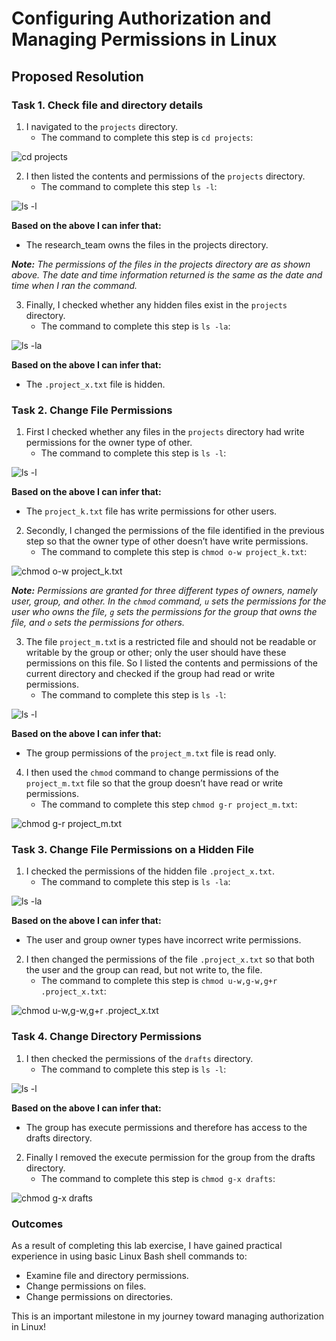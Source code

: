 # Configuring Authorization and Managing Permissions in Linux

## Proposed Resolution

### Task 1. Check file and directory details

1. I navigated to the `projects` directory.
    * The command to complete this step is `cd projects`:

![cd projects](https://github.com/user-attachments/assets/57ec2666-3d05-4042-93ab-f70761f213d0)

2. I then listed the contents and permissions of the `projects` directory.
    * The command to complete this step `ls -l`:

![ls -l](https://github.com/user-attachments/assets/76fb659c-0a20-41d5-92ce-d4d10411b847)

**Based on the above I can infer that:**
* The research_team owns the files in the projects directory.

***Note:** The permissions of the files in the projects directory are as shown above. The date and time information returned is the same as the date and time when I ran the command.*

3. Finally, I checked whether any hidden files exist in the `projects` directory.
    * The command to complete this step is `ls -la`:

![ls -la](https://github.com/user-attachments/assets/d3c93713-403d-4c0f-b115-0bd9ad68a26f)

**Based on the above I can infer that:**
* The `.project_x.txt` file is hidden.

### Task 2. Change File Permissions

1. First I checked whether any files in the `projects` directory had write permissions for the owner type of other.
    * The command to complete this step is `ls -l`:

![ls -l](https://github.com/user-attachments/assets/c668fd0a-757e-439f-bd6e-ac01261562a2)

**Based on the above I can infer that:**
* The `project_k.txt` file has write permissions for other users.

2. Secondly, I changed the permissions of the file identified in the previous step so that the owner type of other doesn’t have write permissions.  
    * The command to complete this step is `chmod o-w project_k.txt`:

![chmod o-w project_k.txt](https://github.com/user-attachments/assets/f5434d37-0934-4823-994a-8f6600062695)

***Note:** Permissions are granted for three different types of owners, namely user, group, and other. In the `chmod` command, `u` sets the permissions for the user who owns the file, `g` sets the permissions for the group that owns the file, and `o` sets the permissions for others.*

3. The file `project_m.tx`t is a restricted file and should not be readable or writable by the group or other; only the user should have these permissions on this file. So I listed the contents and permissions of the current directory and checked if the group had read or write permissions.
      * The command to complete this step is `ls -l`:

![ls -l](https://github.com/user-attachments/assets/fe464a65-7940-467f-ae8d-25ffb3ce6eb4)

**Based on the above I can infer that:**
* The group permissions of the `project_m.txt` file is read only.

4. I then used the `chmod` command to change permissions of the `project_m.txt` file so that the group doesn’t have read or write permissions.
    * The command to complete this step `chmod g-r project_m.txt`:

![chmod g-r project_m.txt](https://github.com/user-attachments/assets/cc0b7c12-5175-4190-bb5f-0c1cfeb5f4f3)

### Task 3. Change File Permissions on a Hidden File

1. I checked the permissions of the hidden file `.project_x.txt`.
    * The command to complete this step is `ls -la`:

![ls -la](https://github.com/user-attachments/assets/dbab39af-dd8b-43ff-a303-b9bd4ea900a6)

**Based on the above I can infer that:**
* The user and group owner types have incorrect write permissions.

2. I then changed the permissions of the file `.project_x.txt` so that both the user and the group can read, but not write to, the file.
    * The command to complete this step is `chmod u-w,g-w,g+r .project_x.txt`:

![chmod u-w,g-w,g+r .project_x.txt](https://github.com/user-attachments/assets/f6a28683-a967-4774-bbd0-30d6db5fd33c)

### Task 4. Change Directory Permissions

1. I then checked the permissions of the `drafts` directory.
    * The command to complete this step is `ls -l`:

![ls -l ](https://github.com/user-attachments/assets/e54e0259-b9cd-4cc2-adc8-fc7ce1c151ad)

**Based on the above I can infer that:**
* The group has execute permissions and therefore has access to the drafts directory.

2. Finally I removed the execute permission for the group from the drafts directory.
    * The command to complete this step is `chmod g-x drafts`:

![chmod g-x drafts](https://github.com/user-attachments/assets/203717e0-15ef-4866-b201-14efccbd7507)

### Outcomes
As a result of completing this lab exercise, I have gained practical experience in using basic Linux Bash shell commands to:

* Examine file and directory permissions.
* Change permissions on files.
* Change permissions on directories.

This is an important milestone in my journey toward managing authorization in Linux!
